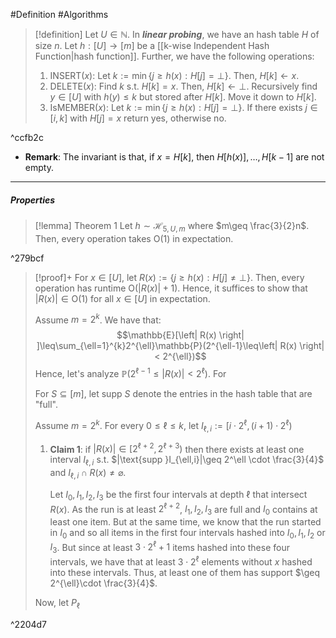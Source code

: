 #Definition #Algorithms 

> [!definition]
> Let $U\in \mathbb{N}$. In ***linear probing***, we have an hash table $H$ of size $n$. Let $h:[U]\to[m]$ be a [[k-wise Independent Hash Function|hash function]]. Further, we have the following operations:
> 1. $\text{INSERT}(x)$: Let $k:=\min\{ j\geq h(x):H[j]={\bot} \}$. Then, $H[k]\gets x$.
> 2. $\text{DELETE}(x)$: Find $k$ s.t. $H[k]=x$. Then, $H[k]\gets {\bot}$. Recursively find $y\in[U]$ with $h(y)\leq k$ but stored after $H[k]$. Move it down to $H[k]$. 
> 3. $\text{IsMEMBER}(x)$: Let $k:=\min\{ j\geq h(x):H[j]={\bot} \}$. If there exists $j\in[i,k]$ with $H[j]=x$ return yes, otherwise no.

^ccfb2c

- **Remark**: The invariant is that, if $x=H[k]$, then $H[h(x)],\dots,H[k-1]$ are not empty. 
---
##### Properties
> [!lemma] Theorem 1
> Let $h \sim \mathcal{H}_{5,U,m}$ where $m\geq \frac{3}{2}n$. Then, every operation takes $\text{O}(1)$ in expectation.

^279bcf

> [!proof]+
> For $x\in [U]$, let $R(x):=\{ j\geq h(x):H[j]\neq {\bot} \}$. Then, every operation has runtime $\text{O}(\left| R(x) \right|+1)$. Hence, it suffices to show that $\left| R(x) \right|\in \text{O}(1)$ for all $x\in[U]$ in expectation.
> 
> Assume $m=2^k$. We have that: $$\mathbb{E}[\left| R(x) \right| ]\leq\sum_{\ell=1}^{k}2^{\ell}\mathbb{P}(2^{\ell-1}\leq\left| R(x) \right|< 2^{\ell})$$Hence, let's analyze $\mathbb{P}(2^{\ell-1}\leq\left| R(x) \right|< 2^{\ell})$. For 
> 
> For $S\subseteq[m]$, let $\text{supp }S$ denote the entries in the hash table that are "full". 
> 
> Assume $m=2^k$. For every $0\leq \ell\leq k$, let $I_{\ell,i}:=[i\cdot 2^{\ell},(i+1)\cdot 2^{\ell})$
> 1. **Claim 1**: if $\left| R(x) \right|\in [2^{\ell+2},2^{\ell+3})$ then there exists at least one interval $I_{\ell,i}$ s.t.  $|\text{supp }I_{\ell,i}|\geq 2^\ell \cdot \frac{3}{4}$ and $I_{\ell,i}\cap R(x)\neq \varnothing$.
>    
>    Let $I_{0},I_{1},I_{2},I_{3}$ be the first four intervals at depth $\ell$ that intersect $R(x)$. As the run is at least $2^{\ell+2}$, $I_{1},I_{2},I_{3}$ are full and $I_{0}$ contains at least one item. But at the same time, we know that the run started in $I_{0}$ and so all items in the first four intervals hashed into $I_{0},I_{1},I_{2}$ or $I_{3}$. But since at least $3\cdot 2^{\ell}+1$ items hashed into these four intervals, we have that at least $3\cdot2^{\ell}$ elements without $x$ hashed into these intervals. Thus, at least one of them has support $\geq 2^{\ell}\cdot \frac{3}{4}$. 
> 
> Now, let $P_{\ell}$

^2204d7
